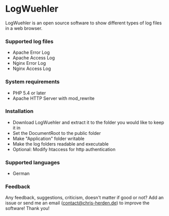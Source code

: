LogWuehler
==========

LogWuehler is an open source software to show different types of log files in a web browser.

### Supported log files
+   Apache Error Log
+   Apache Access Log
+   Nginx Error Log
+   Nginx Access Log

### System requirements
+   PHP 5.4 or later
+   Apache HTTP Server with mod_rewrite

### Installation
+ Download LogWuehler and extract it to the folder you would like to keep it in
+ Set the DocumentRoot to the public folder
+ Make "Application" folder writable
+ Make the log folders readable and executable
+ Optional: Modify htaccess for http authentication

### Supported languages
+ German

### Feedback
Any feedback, suggestions, criticism, doesn't matter if good or not?
Add an issue or send me an email (contact@chris-herden.de) to improve the software!
Thank you!